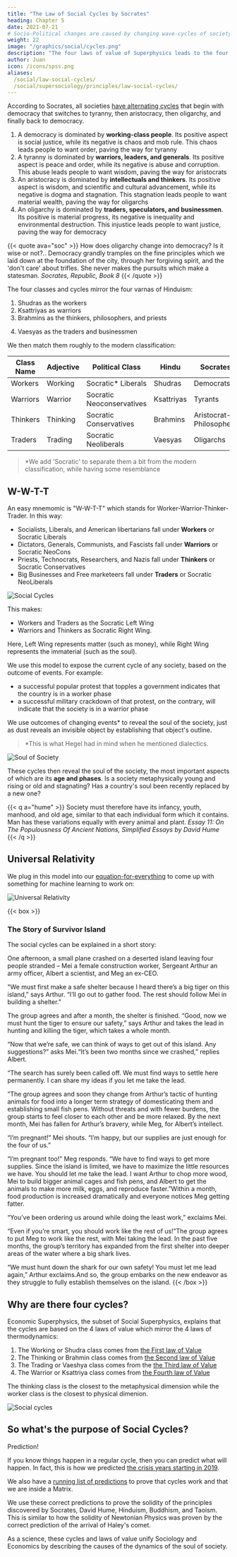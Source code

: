 ```yaml
---
title: "The Law of Social Cycles by Socrates"
heading: Chapter 5
date: 2021-07-21
# Socio-Political changes are caused by changing wave-cycles of society
weight: 22
image: "/graphics/social/cycles.png"
description: "The four laws of value of Superphysics leads to the four classes of Workers, Warriors, Thinkers, and Traders"
author: Juan
icon: /icons/spss.png
aliases:
  /social/law-social-cycles/
  /social/supersociology/principles/law-social-cycles/
---
```



According to Socrates, all societies [have alternating cycles](/research/socrates/simple-republic/book-8/chapter-1) that begin with democracy that switches to tyranny, then aristocracy, then oligarchy, and finally back to democracy.

1. A democracy is dominated by **working-class people**. Its positive aspect is social justice, while its negative is chaos and mob rule. This chaos leads people to want order, paving the way for tyranny
2. A tyranny is dominated by **warriors, leaders, and generals**. Its positive aspect is peace and order, while its negative is abuse and corruption. This abuse leads people to want wisdom, paving the way for aristocrats
3. An aristocracy is dominated by **intellectuals and thinkers**. Its positive aspect is wisdom, and scientific and cultural advancement, while its negative is dogma and stagnation. This stagnation leads people to want material wealth, paving the way for oligarchs
4. An oligarchy is dominated by **traders, speculators, and businessmen**. Its positive is material progress, its negative is inequality and environmental destruction. This injustice leads people to want justice, paving the way for democracy


{{< quote ava="soc" >}}
How does oligarchy change into democracy? Is it wise or not?.. Democracy grandly tramples on the fine principles which we laid down at the foundation of the city, through her forgiving spirit, and the 'don't care' about trifles. She never makes the pursuits which make a statesman.
<cite>Socrates, Republic, Book 8</cite>
{{< /quote >}}


The four classes and cycles mirror the four varnas of Hinduism:

1. Shudras as the workers
2. Ksattriyas as warriors
3. Brahmins as the thinkers, philosophers, and priests
<!-- aristocrat-intellectuals -->
4. Vaesyas as the traders and businessmen <!-- and merchants -->


We then match them roughly to the modern classification:

Class Name | Adjective | Political Class | Hindu | Socrates
--- | --- | --- | --- | ---
Workers | Working | Socratic* Liberals | Shudras | Democrats
Warriors | Warrior | Socratic Neoconservatives | Ksattriyas | Tyrants
Thinkers | Thinking | Socratic Conservatives | Brahmins | Aristocrat-Philosophers
Traders | Trading | Socratic Neoliberals | Vaesyas | Oligarchs


> *We add 'Socratic' to separate them a bit from the modern classification, while having some resemblance 



## W-W-T-T

An easy mnemomic is "W-W-T-T" which stands for Worker-Warrior-Thinker-Trader. In this way:

- Socialists, Liberals, and American libertarians fall under **Workers** or Socratic Liberals
- Dictators, Generals, Communists, and Fascists fall under **Warriors** or Socratic NeoCons
- Priests, Technocrats, Researchers, and Nazis fall under **Thinkers** or Socratic Conservatives
- Big Businesses and Free marketeers fall under **Traders** or Socratic NeoLiberals

![Social Cycles](/graphics/social/cycles.png)


This makes:
- Workers and Traders <!-- Socratic Liberals and Neoliberals --> as the Socratic Left Wing
- Warriors and Thinkers <!-- Socratic Conservatives and NeoConservatives --> as Socratic Right Wing. 

Here, Left Wing represents matter (such as money), while Right Wing represents the immaterial (such as the soul).

We use this model to expose the current cycle of any society, based on the outcome of events. For example:
- a successful popular protest that topples a government indicates that the country is in a <!-- democractic --> worker phase
- a successful military crackdown of that protest, on the contrary, will indicate that the society is in a warrior phase

We use outcomes of changing events* to reveal the soul of the society, just as dust reveals an invisible object by establishing that object's outline.

> *This is what Hegel had in mind when he mentioned dialectics. 


![Soul of Society](https://sorasystem.sirv.com/graphics/soulsociety.png)


These cycles then reveal the soul of the society, the most important aspects of which are its **age and phases**. Is a society metaphysically young and rising or old and stagnating? Has a country's soul been recently replaced by a new one? 

{{< q a="hume" >}}
Society must therefore have its infancy, youth, manhood, and old age, similar to that each individual form which it contains. Man has these variations equally with every animal and plant.
<cite>Essay 11: On The Populousness Of Ancient Nations, Simplified Essays by David Hume</cite>
{{< /q >}}


## Universal Relativity 

We plug in this model into our [equation-for-everything](/social/economics/principles/eagle) to come up with something for machine learning to work on:

![Universal Relativity](/graphics/social/cycle.png)


<!-- 
In The Republic, Socrates describes the four cycles of society  


Political changes, from conservative & authoritarian, to liberal & democratic, and vice-versa, are manifestations of the changing stages in the lifespan of a society-organism, which itself is a metaphysical wave, just a soul is a wave manifesting physically as a 'lifetime' of a human, plant, or animal -- all made up of particles.  The predictions on social changes falls under our proposed field of Supersociology which finds the patterns of these waves, in the same way that prophets and oracles have done, but using data science instead of intuition. This is what ISAIAH will do. 
 -->


{{< box >}}
### The Story of Survivor Island

The social cycles can be explained in a short story:

One afternoon, a small plane crashed on a deserted island leaving four people stranded – Mei a female construction worker, Sergeant Arthur an army officer, Albert a scientist, and Meg an ex-CEO.

"We must first make a safe shelter because I heard there’s a big tiger on this island,” says Arthur. “I’ll go out to gather food. The rest should follow Mei in building a shelter.”

The group agrees and after a month, the shelter is finished. “Good, now we must hunt the tiger to ensure our safety,” says Arthur and takes the lead in hunting and killing the tiger, which takes a whole month.

“Now that we’re safe, we can think of ways to get out of this island. Any suggestions?” asks Mei.“It’s been two months since we crashed,” replies Albert. 

“The search has surely been called off. We must find ways to settle here permanently. I can share my ideas if you let me take the lead.

”The group agrees and soon they change from Arthur’s tactic of hunting animals for food into a longer term strategy of domesticating them and establishing small fish pens. Without threats and with fewer burdens, the group starts to feel closer to each other and be more relaxed. By the next month, Mei has fallen for Arthur’s bravery, while Meg, for Albert’s intellect.

“I’m pregnant!” Mei shouts. “I’m happy, but our supplies are just enough for the four of us.”

“I’m pregnant too!” Meg responds. “We have to find ways to get more supplies. Since the island is limited, we have to maximize the little resources we have. You should let me take the lead. I want Arthur to chop more wood, Mei to build bigger animal cages and fish pens, and Albert to get the animals to make more milk, eggs, and reproduce faster.”Within a month, food production is increased dramatically and everyone notices Meg getting fatter.

“You’ve been ordering us around while doing the least work,” exclaims Mei. 

“Even if you’re smart, you should work like the rest of us!”The group agrees to put Meg to work like the rest, with Mei taking the lead. In the past five months, the group’s territory has expanded from the first shelter into deeper areas of the water where a big shark lives.

“We must hunt down the shark for our own safety! You must let me lead again,” Arthur exclaims.And so, the group embarks on the new endeavor as they struggle to fully establish themselves on the island.
{{< /box >}}


## Why are there four cycles?

Economic Superphysics, the subset of Social Superphysics, explains that the cycles are based on the 4 laws of value which mirror the 4 laws of thermodynamics:

1. The Working or Shudra class comes from [the First law of Value](/social/economics/principles/first-law)
2. The Thinking or Brahmin class comes from [the Second law of Value](/social/economics/principles/second-law)
3. The Trading or Vaeshya class comes from the [the Third law of Value](/social/economics/principles/third-law)
4. The Warrior or Ksattriya class comes from [the Fourth law of Value](/social/economics/principles/fourth-law)

The thinking class is the closest to the metaphysical dimension while the worker class is the closest to physical dimenion. 

![Social cycles](/graphics/social/4.png)


## So what's the purpose of Social Cycles?

Prediction!

If you know things happen in a regular cycle, then you can predict what will happen. In fact, this is how we predicted [the crisis years starting in 2019](/social/precrisis-years).

We also have a [running list of predictions](/social/cycles/predictions/) to prove that cycles work and that we are inside a Matrix.

We use these correct predictions to prove the solidity of the principles discovered by <!-- Francis Bacon, --> Socrates, David Hume, Hinduism, Buddhism, and Taoism. This is similar to how the solidity of Newtonian Physics was proven by the correct prediction of the arrival of Haley's comet.

As a science, these cycles and laws of value unify Sociology and Economics by describing the causes of the dynamics of the soul of society.
